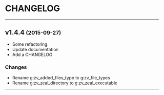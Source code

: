 CHANGELOG
=========

------------------------------

v1.4.4 <small>(2015-09-27)</small>
------------------------------

* Some refactoring
* Update documentation
* Add a CHANGELOG

### Changes

* Rename g:zv_added_files_type to g:zv_file_types
* Rename g:zv_zeal_directory to g:zv_zeal_executable

------------------------------
